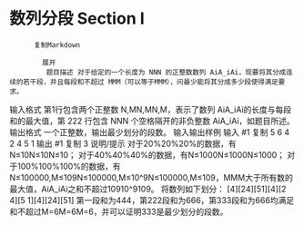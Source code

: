# 数列分段 Section I


          复制Markdown
         
            展开
             题目描述 对于给定的一个长度为 NNN 的正整数数列 AiA_iAi​，现要将其分成连续的若干段，并且每段和不超过 MMM（可以等于MMM），问最少能将其分成多少段使得满足要求。
 输入格式 第1行包含两个正整数 N,MN,MN,M，表示了数列 AiA_iAi​ 的长度与每段和的最大值，第 222 行包含 NNN 个空格隔开的非负整数 AiA_iAi​，如题目所述。
 输出格式 一个正整数，输出最少划分的段数。
  输入输出样例 输入 #1 
    复制
   5 6
4 2 4 5 1 输出 #1 
    复制
   3 说明/提示 对于20%20\%20%的数据，有N≤10N≤10N≤10；
对于40%40\%40%的数据，有N≤1000N≤1000N≤1000；
对于100%100\%100%的数据，有N≤100000,M≤109N≤100000,M≤10^9N≤100000,M≤109，MMM大于所有数的最大值，AiA_iAi​之和不超过10910^9109。
将数列如下划分：
[4][24][51][4][2 4][5 1][4][24][51]
第一段和为444，第222段和为666，第333段和为666均满足和不超过M=6M=6M=6，并可以证明333是最少划分的段数。
 